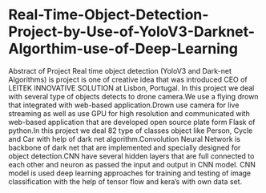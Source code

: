 # Real-Time-Object-Detection-Project-by-Use-of-YoloV3-Darknet-Algorthim-use-of-Deep-Learning
Abstract of Project
Real time object detection (YoloV3 and Dark-net Algorithms) is project is one of creative idea that was introduced CEO of LEITEK INNOVATIVE SOLUTION at Lisbon, Portugal.
In this project we deal with several type of objects detects to drone camera.We use a flying drown that integrated with web-based application.Drown use camera for live
streaming as well as use GPU for high resolution and communicated with web-based application that are developed open source plate form Flask of python.In this project we
deal 82 type of classes object like Person, Cycle and Car with help of dark net algorithm.Convolution Neural Network is backbone of dark net that are implemented and
specially designed for object detection.CNN have several hidden layers that are full connected to each other and neuron as passed the input and output in CNN model. 
CNN model is used deep learning approaches for training and testing of image classification with the help of tensor flow and kera’s with own data set.
